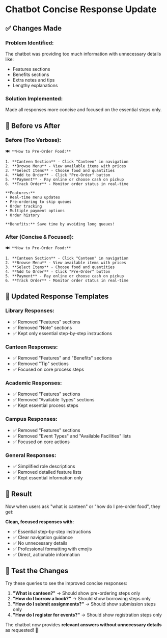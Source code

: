 # Chatbot Concise Response Update

## ✅ **Changes Made**

### **Problem Identified:**
The chatbot was providing too much information with unnecessary details like:
- Features sections
- Benefits sections  
- Extra notes and tips
- Lengthy explanations

### **Solution Implemented:**
Made all responses more concise and focused on the essential steps only.

## 🔄 **Before vs After**

### **Before (Too Verbose):**
```
🍽️ **How to Pre-Order Food:**

1. **Canteen Section** - Click "Canteen" in navigation
2. **Browse Menu** - View available items with prices
3. **Select Items** - Choose food and quantities
4. **Add to Order** - Click "Pre-Order" button
5. **Payment** - Pay online or choose cash on pickup
6. **Track Order** - Monitor order status in real-time

**Features:**
• Real-time menu updates
• Pre-ordering to skip queues
• Order tracking
• Multiple payment options
• Order history

**Benefits:** Save time by avoiding long queues!
```

### **After (Concise & Focused):**
```
🍽️ **How to Pre-Order Food:**

1. **Canteen Section** - Click "Canteen" in navigation
2. **Browse Menu** - View available items with prices
3. **Select Items** - Choose food and quantities
4. **Add to Order** - Click "Pre-Order" button
5. **Payment** - Pay online or choose cash on pickup
6. **Track Order** - Monitor order status in real-time
```

## 📝 **Updated Response Templates**

### **Library Responses:**
- ✅ Removed "Features" sections
- ✅ Removed "Note" sections
- ✅ Kept only essential step-by-step instructions

### **Canteen Responses:**
- ✅ Removed "Features" and "Benefits" sections
- ✅ Removed "Tip" sections
- ✅ Focused on core process steps

### **Academic Responses:**
- ✅ Removed "Features" sections
- ✅ Removed "Available Types" sections
- ✅ Kept essential process steps

### **Campus Responses:**
- ✅ Removed "Features" sections
- ✅ Removed "Event Types" and "Available Facilities" lists
- ✅ Focused on core actions

### **General Responses:**
- ✅ Simplified role descriptions
- ✅ Removed detailed feature lists
- ✅ Kept essential information only

## 🎯 **Result**

Now when users ask "what is canteen" or "how do I pre-order food", they get:

**Clean, focused responses with:**
- ✅ Essential step-by-step instructions
- ✅ Clear navigation guidance
- ✅ No unnecessary details
- ✅ Professional formatting with emojis
- ✅ Direct, actionable information

## 🧪 **Test the Changes**

Try these queries to see the improved concise responses:

1. **"What is canteen?"** → Should show pre-ordering steps only
2. **"How do I borrow a book?"** → Should show borrowing steps only
3. **"How do I submit assignments?"** → Should show submission steps only
4. **"How do I register for events?"** → Should show registration steps only

The chatbot now provides **relevant answers without unnecessary details** as requested! 🎉
